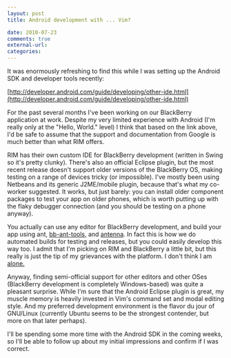 ```yaml
---
layout: post
title: Android development with ... Vim?

date: 2010-07-23
comments: true
external-url:
categories:
---
```



It was enormously refreshing to find this while I was setting up
the Android SDK and developer tools recently:

[http://developer.android.com/guide/developing/other-ide.html](http://developer.android.com/guide/developing/other-ide.html)

For the past several months I've been working on our
BlackBerry application at work. Despite my very limited experience with
Android (I'm really only at the "Hello, World." level) I think that
based on the link above, I'd be safe to assume that the support
and documentation from Google is much better than what RIM offers.

RIM has their own custom IDE for BlackBerry development (written in
Swing so it's pretty clunky). There's also an official Eclipse plugin,
but the most recent release doesn't support older versions of the
BlackBerry OS, making testing on a range of devices tricky (or
impossible). I've mostly been using Netbeans and its generic J2ME/mobile
plugin, because that's what my co-worker suggested. It works, but just
barely: you can install older component packages to test your app on
older phones, which is worth putting up with the flaky debugger
connection (and you should be testing on a phone anyway).

You actually can use any editor for BlackBerry development, and build
your app using ant,
[bb-ant-tools](http://bb-ant-tools.sourceforge.net/), and
[antenna](http://antenna.sourceforge.net/). In fact this is how we do
automated builds for testing and releases, but you could easily develop
this way too. I admit that I'm picking on RIM and BlackBerry a little
bit, but this really is just the tip of my grievances with the platform.
I don't think I am
[alone.](http://online.wsj.com/article/SB10001424052748704629804575324990808738422.html)

Anyway, finding semi-official support for other editors and other OSes
(BlackBerry development is completely Windows-based) was quite a
pleasant surprise. While I'm sure that the Android Eclipse plugin is
great, my muscle memory is heavily invested in Vim's command set and
modal editing style. And my preferred development environment is the
flavor du jour of GNU/Linux (currently Ubuntu seems to be the strongest
contender, but more on that later perhaps).

I'll be spending some more time with the Android SDK in the coming
weeks, so I'll be able to follow up about my initial impressions and
confirm if I was correct.
